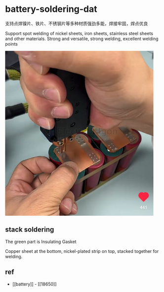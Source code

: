 
# battery-soldering-dat

支持点焊镍片、铁片、不锈钢片等多种材质强劲多能，焊接牢固，焊点优良

Support spot welding of nickel sheets, iron sheets, stainless steel sheets and other materials. Strong and versatile, strong welding, excellent welding points


![](2025-05-08-01-10-00.png)

## stack soldering 

The green part is Insulating Gasket

Copper sheet at the bottom, nickel-plated strip on top, stacked together for welding.



## ref 

- [[battery]] - [[18650]]